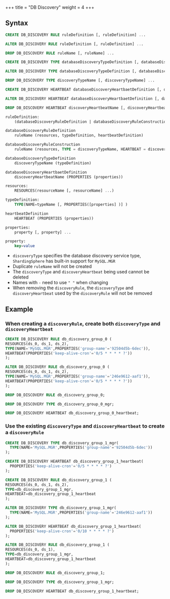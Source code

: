 +++
title = "DB Discovery"
weight = 4
+++

## Syntax

```sql
CREATE DB_DISCOVERY RULE ruleDefinition [, ruleDefinition] ...

ALTER DB_DISCOVERY RULE ruleDefinition [, ruleDefinition] ...

DROP DB_DISCOVERY RULE ruleName [, ruleName] ...

CREATE DB_DISCOVERY TYPE databaseDiscoveryTypeDefinition [, databaseDiscoveryTypeDefinition] ...

ALTER DB_DISCOVERY TYPE databaseDiscoveryTypeDefinition [, databaseDiscoveryTypeDefinition] ...

DROP DB_DISCOVERY TYPE discoveryTypeName [, discoveryTypeName] ...

CREATE DB_DISCOVERY HEARTBEAT databaseDiscoveryHeartbaetDefinition [, databaseDiscoveryHeartbaetDefinition] ...

ALTER DB_DISCOVERY HEARTBEAT databaseDiscoveryHeartbaetDefinition [, databaseDiscoveryHeartbaetDefinition] ...

DROP DB_DISCOVERY HEARTBEAT discoveryHeartbeatName [, discoveryHeartbeatName] ...

ruleDefinition:
    (databaseDiscoveryRuleDefinition | databaseDiscoveryRuleConstruction)

databaseDiscoveryRuleDefinition
    ruleName (resources, typeDefinition, heartbeatDefinition)

databaseDiscoveryRuleConstruction
    ruleName (resources, TYPE = discoveryTypeName, HEARTBEAT = discoveryHeartbeatName)

databaseDiscoveryTypeDefinition
    discoveryTypeName (typeDefinition)

databaseDiscoveryHeartbaetDefinition
    discoveryHeartbeatName (PROPERTIES (properties)) 

resources:
    RESOURCES(resourceName [, resourceName] ...)

typeDefinition:
    TYPE(NAME=typeName [, PROPERTIES([properties] )] )

heartbeatDefinition
    HEARTBEAT (PROPERTIES (properties)) 

properties:
    property [, property] ...

property:
    key=value                          
```

- `discoveryType` specifies the database discovery service type, `ShardingSphere` has built-in support for `MySQL.MGR`
- Duplicate `ruleName` will not be created
- The `discoveryType` and `discoveryHeartbeat` being used cannot be deleted
- Names with `-` need to use `" "` when changing
- When removing the `discoveryRule`, the `discoveryType` and `discoveryHeartbeat` used by the `discoveryRule` will not be removed


## Example

### When creating a `discoveryRule`, create both `discoveryType` and `discoveryHeartbeat`

```sql
CREATE DB_DISCOVERY RULE db_discovery_group_0 (
RESOURCES(ds_0, ds_1, ds_2),
TYPE(NAME='MySQL.MGR',PROPERTIES('group-name'='92504d5b-6dec')),
HEARTBEAT(PROPERTIES('keep-alive-cron'='0/5 * * * * ?'))
);

ALTER DB_DISCOVERY RULE db_discovery_group_0 (
RESOURCES(ds_0, ds_1, ds_2),
TYPE(NAME='MySQL.MGR',PROPERTIES('group-name'='246e9612-aaf1')),
HEARTBEAT(PROPERTIES('keep-alive-cron'='0/5 * * * * ?'))
);

DROP DB_DISCOVERY RULE db_discovery_group_0;

DROP DB_DISCOVERY TYPE db_discovery_group_0_mgr;

DROP DB_DISCOVERY HEARTBEAT db_discovery_group_0_heartbeat;

```

### Use the existing `discoveryType` and `discoveryHeartbeat` to create a `discoveryRule`

```sql
CREATE DB_DISCOVERY TYPE db_discovery_group_1_mgr(
  TYPE(NAME='MySQL.MGR',PROPERTIES('group-name'='92504d5b-6dec'))
);

CREATE DB_DISCOVERY HEARTBEAT db_discovery_group_1_heartbeat(
  PROPERTIES('keep-alive-cron'='0/5 * * * * ?')
);

CREATE DB_DISCOVERY RULE db_discovery_group_1 (
RESOURCES(ds_0, ds_1, ds_2),
TYPE=db_discovery_group_1_mgr,
HEARTBEAT=db_discovery_group_1_heartbeat
);

ALTER DB_DISCOVERY TYPE db_discovery_group_1_mgr(
  TYPE(NAME='MySQL.MGR',PROPERTIES('group-name'='246e9612-aaf1'))
);

ALTER DB_DISCOVERY HEARTBEAT db_discovery_group_1_heartbeat(
  PROPERTIES('keep-alive-cron'='0/10 * * * * ?')
);

ALTER DB_DISCOVERY RULE db_discovery_group_1 (
RESOURCES(ds_0, ds_1),
TYPE=db_discovery_group_1_mgr,
HEARTBEAT=db_discovery_group_1_heartbeat
);

DROP DB_DISCOVERY RULE db_discovery_group_1;

DROP DB_DISCOVERY TYPE db_discovery_group_1_mgr;

DROP DB_DISCOVERY HEARTBEAT db_discovery_group_1_heartbeat;
```